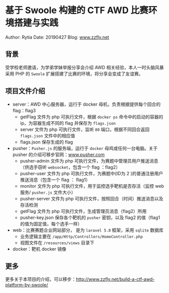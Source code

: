 # 基于 Swoole 构建的 CTF AWD 比赛环境搭建与实践

Author: Rytia
Date: 20190427
Blog: www.zzfly.net

## 背景

受学校老师邀请，为学弟学妹举报分享会介绍 AWD 相关经验，本人一时头脑风暴采用 PHP 的 `Swoole` 扩展搭建了比赛的环境，将分享会变成了友谊赛。

## 项目文件介绍

- server：AWD 中心服务器，运行于 docker 母机，负责根据提供每个回合的 flag：flag3
  - getFlag 文件为 php 可执行文件，根据 `docker ps` 命令中的启动的容器的 ip，为容器生成不同的 flag 并保存为 `flags.json`
  - server 文件为 php 可执行文件，监听 `80` 端口，根据不同回合返回 `flags.json` 文件中的相应值
  - flags.json 保存生成的 flag 
- pusher：`Pusher.js` 的服务端，运行于 `docker` 母鸡或任何一台电脑。关于 pusher 的介绍可移步官网：www.pusher.com
  - pusher-admin 文件为 php 可执行文件，为赛题中管理员用户推送消息（供选手窃听 `websocket`，包含一个 flag ：flag2）
  - pusher-user 文件为 php 可执行文件，为赛题中(ID为 2 )的普通注册用户推送消息（包含一个 flag ： flag1）
  - monitor 文件为 php 可执行文件，用于监控选手靶机是否存活（监控 web 服务/ `pusher.js` 文件大小）
  - pusher-server 文件为 php 可执行文件，按照回合（时间）推送消息以及存活检测
  - getFlag 文件为 php 可执行文件，生成管理员消息（flag2）所用
  - pusher-key.json 保存各个靶机的 `pusher` 密钥，以及 flag2 的值（flag1的值为固定值，每个选手一样）
- web：比赛赛题企业网站部分， 是为 `laravel 5.8` 框架，采用 `sqlite` 数据库
  - 业务逻辑主要在 `/app/Http/Controllers/HomeController.php` 
  - 视图文件在 `/resources/views` 目录下
- docker：靶机 docker 镜像

## 更多

更多关于本项目的介绍，可以移步：http://www.zzfly.net/build-a-ctf-awd-platform-by-swoole/